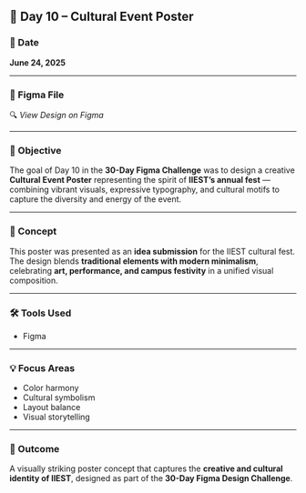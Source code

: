 🌸 **Day 10 – Cultural Event Poster**  
---

### 📅 Date  
**June 24, 2025**

---

### 🔗 Figma File  
🔍 *View Design on Figma*

---

### 🎯 Objective  
The goal of Day 10 in the **30-Day Figma Challenge** was to design a creative **Cultural Event Poster** representing the spirit of **IIEST’s annual fest** — combining vibrant visuals, expressive typography, and cultural motifs to capture the diversity and energy of the event.

---

### 🎨 Concept  
This poster was presented as an **idea submission** for the IIEST cultural fest.  
The design blends **traditional elements with modern minimalism**, celebrating **art, performance, and campus festivity** in a unified visual composition.

---

### 🛠️ Tools Used  
- Figma

---

### 💡 Focus Areas  
- Color harmony  
- Cultural symbolism  
- Layout balance  
- Visual storytelling  

---

### 📸 Outcome  
A visually striking poster concept that captures the **creative and cultural identity of IIEST**, designed as part of the **30-Day Figma Design Challenge**.

